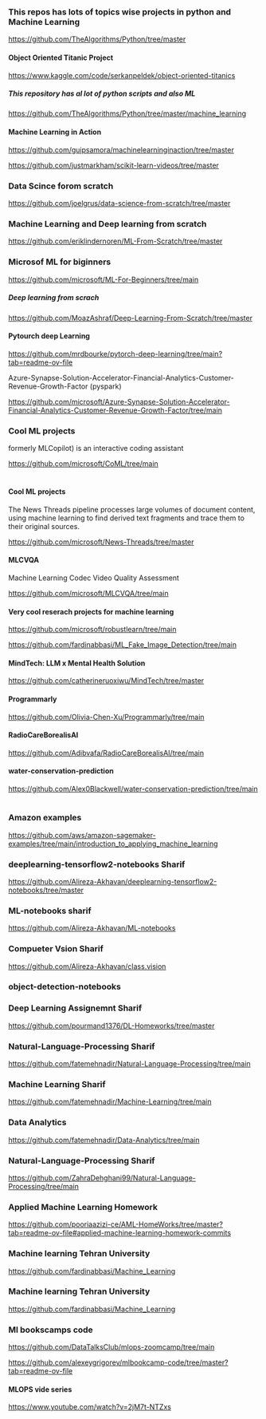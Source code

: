 ### This repos has lots of topics wise projects in python and Machine Learning

https://github.com/TheAlgorithms/Python/tree/master

#### Object Oriented Titanic Project 

https://www.kaggle.com/code/serkanpeldek/object-oriented-titanics

##### This repository has al lot of python scripts and also ML

https://github.com/TheAlgorithms/Python/tree/master/machine_learning

#### Machine Learning in Action 

https://github.com/guipsamora/machinelearninginaction/tree/master

https://github.com/justmarkham/scikit-learn-videos/tree/master

### Data Scince forom scratch 

https://github.com/joelgrus/data-science-from-scratch/tree/master

### Machine Learning and Deep learning from scratch 

https://github.com/eriklindernoren/ML-From-Scratch/tree/master

### Microsof ML for biginners 

https://github.com/microsoft/ML-For-Beginners/tree/main

##### Deep learning from scrach 

https://github.com/MoazAshraf/Deep-Learning-From-Scratch/tree/master

#### Pytourch deep Learning 

https://github.com/mrdbourke/pytorch-deep-learning/tree/main?tab=readme-ov-file

Azure-Synapse-Solution-Accelerator-Financial-Analytics-Customer-Revenue-Growth-Factor  (pyspark)

https://github.com/microsoft/Azure-Synapse-Solution-Accelerator-Financial-Analytics-Customer-Revenue-Growth-Factor/tree/main

### Cool ML projects

formerly MLCopilot) is an interactive coding assistant

https://github.com/microsoft/CoML/tree/main

#
#### Cool ML projects

The News Threads pipeline processes large volumes of document content, using machine learning to find derived text fragments and trace them to their original sources.

https://github.com/microsoft/News-Threads/tree/master

#### MLCVQA

Machine Learning Codec Video Quality Assessment

https://github.com/microsoft/MLCVQA/tree/main

#### Very cool reserach projects for machine learning 

https://github.com/microsoft/robustlearn/tree/main

https://github.com/fardinabbasi/ML_Fake_Image_Detection/tree/main

#### MindTech: LLM x Mental Health Solution

https://github.com/catherineruoxiwu/MindTech/tree/master

#### Programmarly

https://github.com/Olivia-Chen-Xu/Programmarly/tree/main

#### RadioCareBorealisAI

https://github.com/Adibvafa/RadioCareBorealisAI/tree/main

#### water-conservation-prediction

https://github.com/Alex0Blackwell/water-conservation-prediction/tree/main


# 
### Amazon examples 

https://github.com/aws/amazon-sagemaker-examples/tree/main/introduction_to_applying_machine_learning

### deeplearning-tensorflow2-notebooks Sharif

https://github.com/Alireza-Akhavan/deeplearning-tensorflow2-notebooks/tree/master

### ML-notebooks sharif 

https://github.com/Alireza-Akhavan/ML-notebooks

### Compueter Vsion Sharif 

https://github.com/Alireza-Akhavan/class.vision

### object-detection-notebooks


### Deep Learning Assignemnt Sharif 

https://github.com/pourmand1376/DL-Homeworks/tree/master

### Natural-Language-Processing Sharif

https://github.com/fatemehnadir/Natural-Language-Processing/tree/main

### Machine Learning Sharif

https://github.com/fatemehnadir/Machine-Learning/tree/main

### Data Analytics

https://github.com/fatemehnadir/Data-Analytics/tree/main

### Natural-Language-Processing Sharif

https://github.com/ZahraDehghani99/Natural-Language-Processing/tree/main

### Applied Machine Learning Homework 

https://github.com/pooriaazizi-ce/AML-HomeWorks/tree/master?tab=readme-ov-file#applied-machine-learning-homework-commits

### Machine learning Tehran University 

https://github.com/fardinabbasi/Machine_Learning

### Machine learning Tehran University 

https://github.com/fardinabbasi/Machine_Learning

### Ml bookscamps code 

https://github.com/DataTalksClub/mlops-zoomcamp/tree/main

https://github.com/alexeygrigorev/mlbookcamp-code/tree/master?tab=readme-ov-file

#### MLOPS vide series

https://www.youtube.com/watch?v=2jM7t-NTZxs

